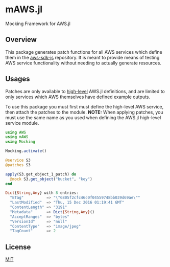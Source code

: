 # mAWS.jl
Mocking Framework for AWS.jl

## Overview
This package generates patch functions for all AWS services which define them in the [aws-sdk-js](https://github.com/aws/aws-sdk-js/tree/master/apis) repository.
It is meant to provide means of testing AWS service functionality without needing to actually generate resources.

## Usages
Patches are only available to [high-level](https://github.com/JuliaCloud/AWS.jl/tree/master/src/services) AWS.jl definitions, and are limited to only services which AWS themselves have defined example outputs.

To use this package you must first must define the high-level AWS service, then attach the patches to the module.
**NOTE:** When applying patches, you must use the same name as you used when defining the AWS.jl high-level service module.

```julia
using AWS
using mAWS
using Mocking

Mocking.activate()

@service S3
@patches S3

apply(S3.get_object_1_patch) do
  @mock S3.get_object("bucket", "key")
end

Dict{String,Any} with 8 entries:
  "ETag"          => "\"6805f2cfc46c0f04559748bb039d69ae\""
  "LastModified"  => "Thu, 15 Dec 2016 01:19:41 GMT"
  "ContentLength" => "3191"
  "Metadata"      => Dict{String,Any}()
  "AcceptRanges"  => "bytes"
  "VersionId"     => "null"
  "ContentType"   => "image/jpeg"
  "TagCount"      => 2
```

## License
[MIT](LICENSE)
